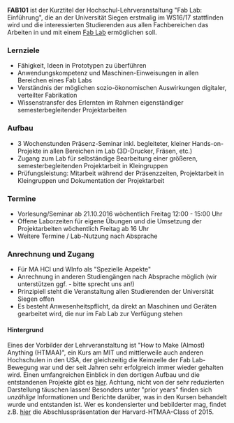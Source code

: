 **FAB101** ist der Kurztitel der Hochschul-Lehrveranstaltung "Fab Lab: Einführung", die an der Universität Siegen erstmalig im WS16/17 stattfinden wird und die interessierten Studierenden aus allen Fachbereichen das Arbeiten in und mit einem [Fab Lab](https://de.wikipedia.org/wiki/FabLab) ermöglichen soll.

### Lernziele

- Fähigkeit, Ideen in Prototypen zu überführen
- Anwendungskompetenz und Maschinen-Einweisungen in allen Bereichen eines Fab Labs
- Verständnis der möglichen sozio-ökonomischen Auswirkungen digitaler, verteilter Fabrikation
- Wissenstransfer des Erlernten im Rahmen eigenständiger semesterbegleitender Projektarbeiten

### Aufbau

- 3 Wochenstunden Präsenz-Seminar inkl. begleiteter, kleiner Hands-on-Projekte in allen Bereichen im Lab (3D-Drucker, Fräsen, etc.)
- Zugang zum Lab für selbständige Bearbeitung einer größeren, semesterbegleitenden Projektarbeit in Kleingruppen
- Prüfungsleistung: Mitarbeit während der Präsenzzeiten, Projektarbeit in Kleingruppen und Dokumentation der Projektarbeit 


### Termine

- Vorlesung/Seminar ab 21.10.2016 wöchentlich Freitag 12:00 - 15:00 Uhr
- Offene Laborzeiten für eigene Übungen und die Umsetzung der Projektarbeiten wöchentlich Freitag ab 16 Uhr
- Weitere Termine / Lab-Nutzung nach Absprache


### Anrechnung und Zugang

- Für MA HCI und WInfo als "Spezielle Aspekte"
- Anrechnung in anderen Studiengängen nach Absprache möglich (wir unterstützen ggf. - bitte sprecht uns an!)
- Prinzipiell steht die Veranstaltung allen Studierenden der Universität Siegen offen
- Es besteht Anwesenheitspflicht, da direkt an Maschinen und Geräten gearbeitet wird, die nur im Fab Lab zur Verfügung stehen

#### Hintergrund
Eines der Vorbilder der Lehrveranstaltung ist "How to Make (Almost) Anything (HTMAA)", ein Kurs am MIT und mittlerweile auch anderen Hochschulen in den USA, der gleichzeitig die Keimzelle der Fab Lab-Bewegung war und der seit Jahren sehr erfolgreich immer wieder gehalten wird. Einen umfangreichen Einblick in den dortigen Aufbau und die entstandenen Projekte gibt es [hier](http://fab.cba.mit.edu/classes/4.140/). Achtung, nicht von der sehr reduzierten Darstellung täuschen lassen! Besonders unter "prior years" finden sich *unzählige* Informationen und Berichte darüber, was in den Kursen behandelt wurde und entstanden ist. Wer es kondensierter und bebilderter mag, findet z.B. [hier](https://goo.gl/L264qb) die Abschlusspräsentation der Harvard-HTMAA-Class of 2015.
